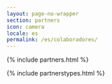 ```yaml
---
layout: page-no-wrapper
section: partners
icon: camera
locale: es
permalink: /es/colaboradores/
---
```


<div class="wrapper">
  {% include partners.html %}
</div>

{% include partnerstypes.html %}
